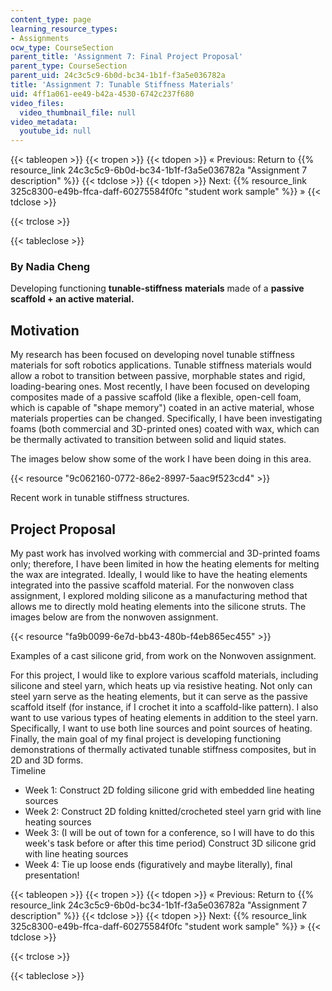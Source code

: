 ```yaml
---
content_type: page
learning_resource_types:
- Assignments
ocw_type: CourseSection
parent_title: 'Assignment 7: Final Project Proposal'
parent_type: CourseSection
parent_uid: 24c3c5c9-6b0d-bc34-1b1f-f3a5e036782a
title: 'Assignment 7: Tunable Stiffness Materials'
uid: 4ff1a061-ee49-b42a-4530-6742c237f680
video_files:
  video_thumbnail_file: null
video_metadata:
  youtube_id: null
---
```


{{< tableopen >}}
{{< tropen >}}
{{< tdopen >}}
« Previous: Return to {{% resource_link 24c3c5c9-6b0d-bc34-1b1f-f3a5e036782a "Assignment 7 description" %}}
{{< tdclose >}}
{{< tdopen >}}
Next: {{% resource_link 325c8300-e49b-ffca-daff-60275584f0fc "student work sample" %}} »
{{< tdclose >}}

{{< trclose >}}

{{< tableclose >}}

### By Nadia Cheng

  
Developing functioning **tunable-stiffness** **materials** made of a **passive scaffold + an active material.**

Motivation
----------

My research has been focused on developing novel tunable stiffness materials for soft robotics applications. Tunable stiffness materials would allow a robot to transition between passive, morphable states and rigid, loading-bearing ones. Most recently, I have been focused on developing composites made of a passive scaffold (like a flexible, open-cell foam, which is capable of "shape memory") coated in an active material, whose materials properties can be changed. Specifically, I have been investigating foams (both commercial and 3D-printed ones) coated with wax, which can be thermally activated to transition between solid and liquid states.

The images below show some of the work I have been doing in this area.

{{< resource "9c062160-0772-86e2-8997-5aac9f523cd4" >}}

Recent work in tunable stiffness structures.

Project Proposal
----------------

My past work has involved working with commercial and 3D-printed foams only; therefore, I have been limited in how the heating elements for melting the wax are integrated. Ideally, I would like to have the heating elements integrated into the passive scaffold material. For the nonwoven class assignment, I explored molding silicone as a manufacturing method that allows me to directly mold heating elements into the silicone struts. The images below are from the nonwoven assignment.

{{< resource "fa9b0099-6e7d-bb43-480b-f4eb865ec455" >}}

Examples of a cast silicone grid, from work on the Nonwoven assignment.

For this project, I would like to explore various scaffold materials, including silicone and steel yarn, which heats up via resistive heating. Not only can steel yarn serve as the heating elements, but it can serve as the passive scaffold itself (for instance, if I crochet it into a scaffold-like pattern). I also want to use various types of heating elements in addition to the steel yarn. Specifically, I want to use both line sources and point sources of heating. Finally, the main goal of my final project is developing functioning demonstrations of thermally activated tunable stiffness composites, but in 2D and 3D forms.  
Timeline

*   Week 1: Construct 2D folding silicone grid with embedded line heating sources
*   Week 2: Construct 2D folding knitted/crocheted steel yarn grid with line heating sources
*   Week 3: (I will be out of town for a conference, so I will have to do this week's task before or after this time period) Construct 3D silicone grid with line heating sources
*   Week 4: Tie up loose ends (figuratively and maybe literally), final presentation!

{{< tableopen >}}
{{< tropen >}}
{{< tdopen >}}
« Previous: Return to {{% resource_link 24c3c5c9-6b0d-bc34-1b1f-f3a5e036782a "Assignment 7 description" %}}
{{< tdclose >}}
{{< tdopen >}}
Next: {{% resource_link 325c8300-e49b-ffca-daff-60275584f0fc "student work sample" %}} »
{{< tdclose >}}

{{< trclose >}}

{{< tableclose >}}
